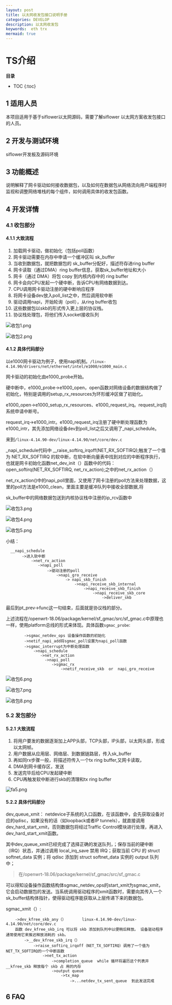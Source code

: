 ```yaml
---
layout: post
title: 以太网收发包接口说明手册
categories: DEVELOP
description: 以太网收发包
keywords:  eth trx
mermaid: true
---
```


# TS介绍

**目录**

* TOC
{:toc}


## 1 适用人员

本项目适用于基于siflower以太网源码，需要了解siflower 以太网方案收发包接口的人员。

## 2 开发与测试环境

siflower开发板及源码环境

## 3 功能概述

说明解释了网卡驱动如何接收数据包，以及如何在数据包从网络流向用户端程序时监视和调整网络堆栈的每个组件，如何调用具体的收发包函数。

## 4 开发详情

### 4.1 收包部分

#### 4.1.1 大致流程

1. 加载网卡驱动，做初始化（包括poll函数）
2. 网卡驱动需要在内存中申请一个缓冲区叫 sk_buffer
3. 当收到数据包，就把数据包的 sk_buffer分配好，描述符存进ring buffer
4. 网卡读取（通过DMA）ring buffer信息，获取sk_buffer地址和大小
5. 网卡（通过 DMA）将包 copy 到内核内存中的 ring buffer
6. 网卡会向CPU发起一个硬中断，告诉CPU有网络数据到达。
7. CPU调用网卡驱动注册的硬中断响应程序
8. 将网卡设备dev放入poll_list之中，然后调用软中断
9. 驱动调用napi，开始轮询（poll），从ring buffer收包
10. 这些数据包以skb的形式传入更上层的协议栈。
11. 协议栈处理包，将他们传入socket接收队列
    
![收包1.png](/assets/images/eth_trx_image/tx1.png)

![收包2.png](/assets/images/eth_trx_image/tx2.png)


#### 4.1.2 具体代码部分

以e1000网卡驱动为例子，使用napi机制。```/linux-4.14.90/drivers/net/ethernet/intel/e1000/e1000_main.c```

网卡驱动的初始化由e1000_probe开始。

硬中断中，e1000_probe→e1000_open，open函数对网络设备的数据结构做了初始化，特别是调用的setup_rx_resources为环形缓冲区做了初始化。

e1000_open→e1000_setup_rx_resources、e1000_request_irq。request_irq向系统申请中断号。

request_irq→e1000_intr。e1000_request_irq注册了硬中断处理函数为e1000_intr，其先添加网络设备dev到poll_list之后又调用了_napi_schedule。

来到```/linux-4.14.90-dev/linux-4.14.90/net/core/dev.c```

_napi_schedule代码中 __raise_softirq_irqoff(NET_RX_SOFTIRQ);触发了一个值为 NET_RX_SOFTIRQ 的软中断，在软中断向量表中找到对应的中断程序执行，
也就是网卡初始化函数net_dev_init（）函数中的代码：open_softirq(NET_RX_SOFTIRQ, net_rx_action);之中的net_rx_action（）

net_rx_action()中的napi_poll里面，又使用了网卡注册的poll方法来处理数据，这里的poll方法是e1000_clean，里面主要是缓冲队列中接收全部数据,将

sk_buffer中的网络数据包送到内核协议栈中注册的ip_rcv函数中

![收包3.png](/assets/images/eth_trx_image/tx3.png)

![收包4.png](/assets/images/eth_trx_image/tx4.png)

![收包5.png](/assets/images/eth_trx_image/tx5.png)


小结：

  ```
    __napi_schedule
         ->进入软中断
             ->net_rx_action
                ->napi_poll
                    ->驱动注册的poll
                        ->napi_gro_receive
                            -> napi_skb_finish
                                ->napi_receive_skb_internal
                                    ->napi_receive_skb_finish
                                        ->napi_receive_skb_core
                                            ->deliver_skb
```

最后到pt_prev->func这一句结束，后面就是协议栈的部分。

上述流程在/openwrt-18.06/package/kernel/sf_gmac/src/sf_gmac.c中原理也一样，使用platform总线的形式来体现。具体函数```sgmac_probe```:

```
        ->sgmac_netdev_ops 设备操作函数的初始化
        ->netif_napi_add将sgmac_poll设置为napi_poll函数
        ->sgmac_interrupt为中断处理函数
            ->napi_schedule
               ->net_rx_action
                 ->napi_poll
                    ->sgmac_rx
                        ->netif_receive_skb  or  napi_gro_receive
```

![收包6.png](/assets/images/eth_trx_image/tx6.png)

![收包7.png](/assets/images/eth_trx_image/tx7.png)

![收包8.png](/assets/images/eth_trx_image/tx8.png)

### 5.2 发包部分

#### 5.2.1 大致流程

1. 将用户要发的数据逐渐加上APP头部，TCP头部，IP头部，以太网头部，形成以太网帧。
2. 用户数据从应用层、网络层、到数据链路层，传入sk_buffer
3. 再如同rx步骤一般，将描述符传入一个tx ring buffer,又网卡读取，
4. DMA到网卡缓存区，发送
5. 发送完毕后给CPU发起硬中断
6. CPU再触发软中断进行skb的清理和tx ring buffer

![fa5.png](/assets/images/eth_trx_image/rx1.png)

#### 5.2.2 具体代码部分

dev_queue_xmit： netdevice子系统的入口函数，在该函数中，会先获取设备对应的qdisc，如果没有的话（如loopback或者IP tunnels），就直接调用dev_hard_start_xmit，否则数据包将经过Traffic Control模块进行处理，再进入dev_hard_start_xmit函数。


其中dev_queue_xmit已经完成了选择正确的发送队列，；保存当前的硬中断（IRQ）状态，并通过调用 local_irq_save 禁用 IRQ；获取当前 CPU 的 struct softnet_data 实例；将 qdisc 添加到 struct softnet_data 实例的 output 队列中；


>在/openwrt-18.06/package/kernel/sf_gmac/src/sf_gmac.c

可以得知设备操作函数结构体sgmac_netdev_ops的start_xmit为sgmac_xmit，它会启动数据包的发送。当系统调用驱动程序的xmit函数时，需要向其传入一个sk_buffer结构体指针，使得驱动程序能获取从上层传递下来的数据包。

sgmac_xmit（）:
```
    ->dev_kfree_skb_any（）       linux-4.14.90-dev/linux-4.14.90/net/core/dev.c
    函数 dev_kfree_skb_irq 可以将 skb 添加到队列中以便稍后释放。 设备驱动程序通常使用它来推迟释放消耗的 skb。
        ->__dev_kfree_skb_irq（）
            ->raise_softirq_irqoff（NET_TX_SOFTIRQ）调用了一个值为NET_TX_SOFTIRQ的一个中断函数
                ->net_tx_action
                    ->completion_queue  while 循环将遍历这个列表并__kfree_skb 释放每个 skb 占 用的内存
                    ->output queue 
                        ->tx_map
                            ->...netdev_tx_sent_queue  到此发送完成
```

## 6 FAQ

